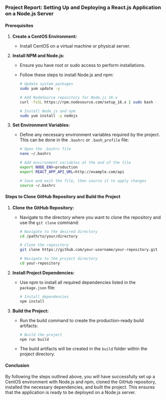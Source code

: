 ### Project Report: Setting Up and Deploying a React.js Application on a Node.js Server

#### Prerequisites

1. **Create a CentOS Environment:**
   - Install CentOS on a virtual machine or physical server.

2. **Install NPM and Node.js:**
   - Ensure you have root or sudo access to perform installations.
   - Follow these steps to install Node.js and npm:

     ```bash
     # Update system packages
     sudo yum update -y

     # Add NodeSource repository for Node.js 16.x
     curl -fsSL https://rpm.nodesource.com/setup_16.x | sudo bash -

     # Install Node.js and npm
     sudo yum install -y nodejs
     ```

3. **Set Environment Variables:**
   - Define any necessary environment variables required by the project. This can be done in the `.bashrc` or `.bash_profile` file:

     ```bash
     # Open the .bashrc file
     nano ~/.bashrc

     # Add environment variables at the end of the file
     export NODE_ENV=production
     export REACT_APP_API_URL=http://example.com/api

     # Save and exit the file, then source it to apply changes
     source ~/.bashrc
     ```

#### Steps to Clone GitHub Repository and Build the Project

1. **Clone the GitHub Repository:**
   - Navigate to the directory where you want to clone the repository and use the `git clone` command:

     ```bash
     # Navigate to the desired directory
     cd /path/to/your/directory

     # Clone the repository
     git clone https://github.com/your-username/your-repository.git

     # Navigate to the project directory
     cd your-repository
     ```

2. **Install Project Dependencies:**
   - Use npm to install all required dependencies listed in the `package.json` file:

     ```bash
     # Install dependencies
     npm install
     ```

3. **Build the Project:**
   - Run the build command to create the production-ready build artifacts:

     ```bash
     # Build the project
     npm run build
     ```

   - The build artifacts will be created in the `build` folder within the project directory.

#### Conclusion

By following the steps outlined above, you will have successfully set up a CentOS environment with Node.js and npm, cloned the GitHub repository, installed the necessary dependencies, and built the project. This ensures that the application is ready to be deployed on a Node.js server.
